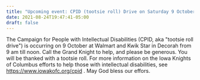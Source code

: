 ```yaml
---
title: "Upcoming event: CPID (tootsie roll) Drive on Saturday 9 October 2021"
date: 2021-08-24T19:47:41-05:00
draft: false
---
```

The Campaign for People with Intellectual Disabilities (CPID, aka "tootsie roll drive") is occurring on 9 October at Walmart and Kwik Star in Decorah from 9 am till noon. Call the Grand Knight to help, and please be generous. You will be thanked with a tootsie roll. For more information on the Iowa Knights of Columbus efforts to help those with intellectual disabilities, see https://www.iowakofc.org/cpid . May God bless our effors.
<!--more-->
